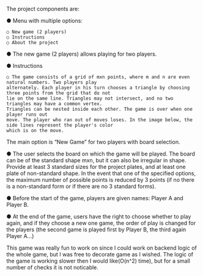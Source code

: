 The project components are:

  ● Menu with multiple options:

    ○ New game (2 players)
    ○ Instructions
    ○ About the project

  ● The new game (2 players) allows playing for two players.

  ● Instructions

    ○ The game consists of a grid of mxn points, where m and n are even natural numbers. Two players play
    alternately. Each player in his turn chooses a triangle by choosing three points from the grid that do not
    lie on the same line. Triangles may not intersect, and no two triangles may have a common vertex.
    Triangles can be nested inside each other. The game is over when one player runs out
    move. The player who ran out of moves loses. In the image below, the side lines represent the player's color
    which is on the move.

The main option is “New Game” for two players with board selection. 

  ● The user selects the board on which the game will be played. The board can be of the standard shape mxn,
  but it can also be irregular in shape. Provide at least 3 standard sizes for the project
  plates, and at least one plate of non-standard shape. In the event that one of the
  specified options, the maximum number of possible points is reduced by 3 points (if no
  there is a non-standard form or if there are no 3 standard forms).

  ● Before the start of the game, players are given names: Player A and Player B.

  ● At the end of the game, users have the right to choose whether to play again, and if they choose a new one
  game, the order of play is changed for the players (the second game is played first by Player B, the third again
  Player A...)

This game was really fun to work on since I could work on backend logic of the whole game, but I was free to decorate game as I wished. The logic of the game is working slower then I would like(O(n^2) time), but for a small number of checks it is not noticable.
